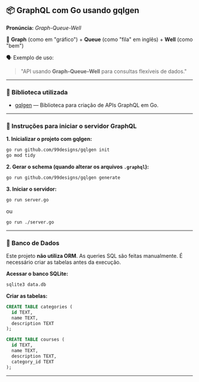 ## 📦 GraphQL com Go usando gqlgen

**Pronúncia:** *Graph-Queue-Well*

🔴 **Graph** (como em "gráfico") + **Queue** (como "fila" em inglês) + **Well** (como "bem")  

🗣️ Exemplo de uso:  
> "API usando **Graph-Queue-Well** para consultas flexíveis de dados."

---

### 🔗 Biblioteca utilizada
- [gqlgen](https://gqlgen.com/) — Biblioteca para criação de APIs GraphQL em Go.

---

### 🚀 Instruções para iniciar o servidor GraphQL

**1. Inicializar o projeto com gqlgen:**
```bash
go run github.com/99designs/gqlgen init
go mod tidy
```

**2. Gerar o schema (quando alterar os arquivos `.graphql`):**
```bash
go run github.com/99designs/gqlgen generate
```

**3. Iniciar o servidor:**
```bash
go run server.go
```
ou
```bash
go run ./server.go
```

---

### 💃 Banco de Dados

Este projeto **não utiliza ORM**. As queries SQL são feitas manualmente. É necessário criar as tabelas antes da execução.

**Acessar o banco SQLite:**
```bash
sqlite3 data.db
```

**Criar as tabelas:**
```sql
CREATE TABLE categories (
  id TEXT,
  name TEXT,
  description TEXT
);

CREATE TABLE courses (
  id TEXT,
  name TEXT,
  description TEXT,
  category_id TEXT
);
```

---

